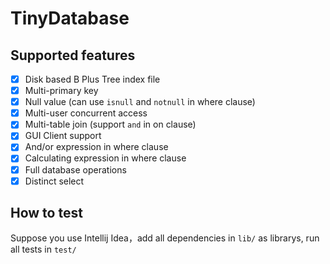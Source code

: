 # TinyDatabase


## Supported features
- [x] Disk based B Plus Tree index file
- [x] Multi-primary key
- [x] Null value (can use `isnull` and `notnull` in where clause)
- [x] Multi-user concurrent access
- [x] Multi-table join (support `and` in on clause)
- [x] GUI Client support
- [x] And/or expression in where clause
- [x] Calculating expression in where clause
- [x] Full database operations
- [x] Distinct select

## How to test

Suppose you use Intellij Idea，add all dependencies in `lib/` as librarys, run all tests in `test/`
